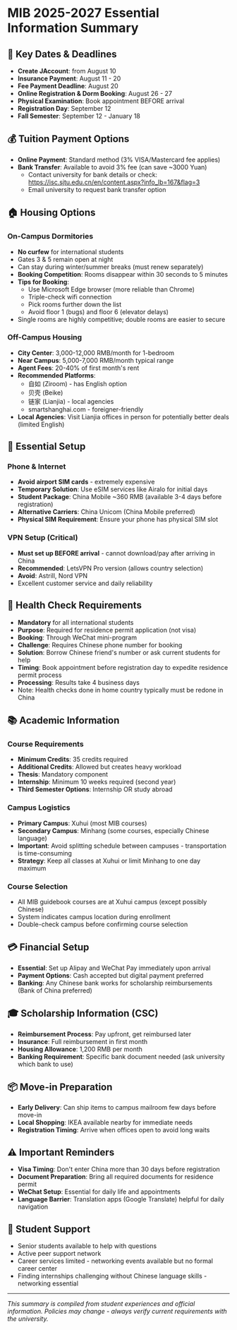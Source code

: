 # MIB 2025-2027 Essential Information Summary

## 📅 Key Dates & Deadlines
- **Create JAccount**: from August 10
- **Insurance Payment**: August 11 - 20
- **Fee Payment Deadline**: August 20
- **Online Registration & Dorm Booking**: August 26 - 27
- **Physical Examination**: Book appointment BEFORE arrival
- **Registration Day**: September 12
- **Fall Semester**: September 12 - January 18

## 💰 Tuition Payment Options
- **Online Payment**: Standard method (3% VISA/Mastercard fee applies)
- **Bank Transfer**: Available to avoid 3% fee (can save ~3000 Yuan)
  - Contact university for bank details or check: https://isc.sjtu.edu.cn/en/content.aspx?info_lb=167&flag=3
  - Email university to request bank transfer option

## 🏠 Housing Options

### On-Campus Dormitories
- **No curfew** for international students
- Gates 3 & 5 remain open at night
- Can stay during winter/summer breaks (must renew separately)
- **Booking Competition**: Rooms disappear within 30 seconds to 5 minutes
- **Tips for Booking**:
  - Use Microsoft Edge browser (more reliable than Chrome)
  - Triple-check wifi connection
  - Pick rooms further down the list
  - Avoid floor 1 (bugs) and floor 6 (elevator delays)
- Single rooms are highly competitive; double rooms are easier to secure

### Off-Campus Housing
- **City Center**: 3,000-12,000 RMB/month for 1-bedroom
- **Near Campus**: 5,000-7,000 RMB/month typical range
- **Agent Fees**: 20-40% of first month's rent
- **Recommended Platforms**:
  - 自如 (Ziroom) - has English option
  - 贝壳 (Beike)
  - 链家 (Lianjia) - local agencies
  - smartshanghai.com - foreigner-friendly
- **Local Agencies**: Visit Lianjia offices in person for potentially better deals (limited English)

## 📱 Essential Setup

### Phone & Internet
- **Avoid airport SIM cards** - extremely expensive
- **Temporary Solution**: Use eSIM services like Airalo for initial days
- **Student Package**: China Mobile ~360 RMB (available 3-4 days before registration)
- **Alternative Carriers**: China Unicom (China Mobile preferred)
- **Physical SIM Requirement**: Ensure your phone has physical SIM slot

### VPN Setup (Critical)
- **Must set up BEFORE arrival** - cannot download/pay after arriving in China
- **Recommended**: LetsVPN Pro version (allows country selection)
- **Avoid**: Astrill, Nord VPN
- Excellent customer service and daily reliability

## 🏥 Health Check Requirements
- **Mandatory** for all international students
- **Purpose**: Required for residence permit application (not visa)
- **Booking**: Through WeChat mini-program
- **Challenge**: Requires Chinese phone number for booking
- **Solution**: Borrow Chinese friend's number or ask current students for help
- **Timing**: Book appointment before registration day to expedite residence permit process
- **Processing**: Results take 4 business days
- Note: Health checks done in home country typically must be redone in China

## 📚 Academic Information

### Course Requirements
- **Minimum Credits**: 35 credits required
- **Additional Credits**: Allowed but creates heavy workload
- **Thesis**: Mandatory component
- **Internship**: Minimum 10 weeks required (second year)
- **Third Semester Options**: Internship OR study abroad

### Campus Logistics
- **Primary Campus**: Xuhui (most MIB courses)
- **Secondary Campus**: Minhang (some courses, especially Chinese language)
- **Important**: Avoid splitting schedule between campuses - transportation is time-consuming
- **Strategy**: Keep all classes at Xuhui or limit Minhang to one day maximum

### Course Selection
- All MIB guidebook courses are at Xuhui campus (except possibly Chinese)
- System indicates campus location during enrollment
- Double-check campus before confirming course selection

## 💳 Financial Setup
- **Essential**: Set up Alipay and WeChat Pay immediately upon arrival
- **Payment Options**: Cash accepted but digital payment preferred
- **Banking**: Any Chinese bank works for scholarship reimbursements (Bank of China preferred)

## 🎓 Scholarship Information (CSC)
- **Reimbursement Process**: Pay upfront, get reimbursed later
- **Insurance**: Full reimbursement in first month
- **Housing Allowance**: 1,200 RMB per month
- **Banking Requirement**: Specific bank document needed (ask university which bank to use)

## 📦 Move-in Preparation
- **Early Delivery**: Can ship items to campus mailroom few days before move-in
- **Local Shopping**: IKEA available nearby for immediate needs
- **Registration Timing**: Arrive when offices open to avoid long waits

## ⚠️ Important Reminders
- **Visa Timing**: Don't enter China more than 30 days before registration
- **Document Preparation**: Bring all required documents for residence permit
- **WeChat Setup**: Essential for daily life and appointments
- **Language Barrier**: Translation apps (Google Translate) helpful for daily navigation

## 🤝 Student Support
- Senior students available to help with questions
- Active peer support network
- Career services limited - networking events available but no formal career center
- Finding internships challenging without Chinese language skills - networking essential

---

*This summary is compiled from student experiences and official information. Policies may change - always verify current requirements with the university.*
